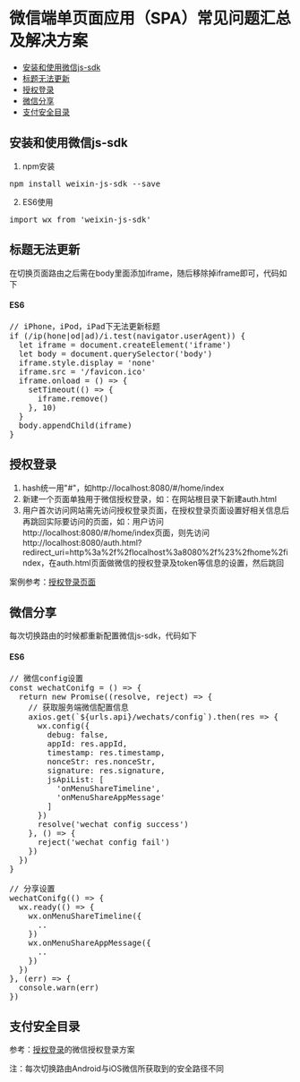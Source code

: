 # 微信端单页面应用（SPA）常见问题汇总及解决方案

- [安装和使用微信js-sdk](#安装和使用微信js-sdk)
- [标题无法更新](#标题无法更新)
- [授权登录](#授权登录)
- [微信分享](#微信分享)
- [支付安全目录](#支付安全目录)

## 安装和使用微信js-sdk
1. npm安装
<pre>
npm install weixin-js-sdk --save
</pre>
2. ES6使用
<pre>
import wx from 'weixin-js-sdk'
</pre>

## 标题无法更新
在切换页面路由之后需在body里面添加iframe，随后移除掉iframe即可，代码如下
#### ES6
<pre>
// iPhone，iPod，iPad下无法更新标题
if (/ip(hone|od|ad)/i.test(navigator.userAgent)) {
  let iframe = document.createElement('iframe')
  let body = document.querySelector('body')
  iframe.style.display = 'none'
  iframe.src = '/favicon.ico'
  iframe.onload = () => {
    setTimeout(() => {
      iframe.remove()
    }, 10)
  }
  body.appendChild(iframe)
}
</pre>

## 授权登录
1. hash统一用"#"，如http://localhost:8080/#/home/index
2. 新建一个页面单独用于微信授权登录，如：在网站根目录下新建auth.html
3. 用户首次访问网站需先访问授权登录页面，在授权登录页面设置好相关信息后再跳回实际要访问的页面，如：用户访问http://localhost:8080/#/home/index页面，则先访问http://localhost:8080/auth.html?redirect_uri=http%3a%2f%2flocalhost%3a8080%2f%23%2fhome%2findex，在auth.html页面做微信的授权登录及token等信息的设置，然后跳回

案例参考：[授权登录页面](https://github.com/Chooin/wechat-spa/blob/master/examples/auth)

## 微信分享
每次切换路由的时候都重新配置微信js-sdk，代码如下
#### ES6
<pre>
// 微信config设置
const wechatConifg = () => {
  return new Promise((resolve, reject) => {
    // 获取服务端微信配置信息
    axios.get(`${urls.api}/wechats/config`).then(res => {
      wx.config({
        debug: false,
        appId: res.appId,
        timestamp: res.timestamp,
        nonceStr: res.nonceStr,
        signature: res.signature,
        jsApiList: [
          'onMenuShareTimeline',
          'onMenuShareAppMessage'
        ]
      })
      resolve('wechat config success')
    }, () => {
      reject('wechat config fail')
    })
  })
}

// 分享设置
wechatConifg(() => {
  wx.ready(() => {
    wx.onMenuShareTimeline({
      ..
    })
    wx.onMenuShareAppMessage({
      ..
    })
  })
}, (err) => {
  console.warn(err)
})
</pre>

## 支付安全目录
参考：[授权登录](#授权登录)的微信授权登录方案

注：每次切换路由Android与iOS微信所获取到的安全路径不同